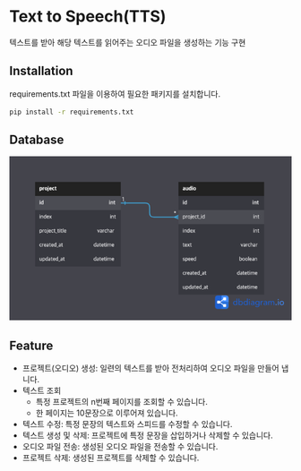 # Text to Speech(TTS)

텍스트를 받아 해당 텍스트를 읽어주는 오디오 파일을 생성하는 기능 구현

## Installation

requirements.txt 파일을 이용하여 필요한 패키지를 설치합니다.

```bash
pip install -r requirements.txt
```

## Database

![diagram](./TTS.png)

## Feature

* 프로젝트(오디오) 생성: 일련의 텍스트를 받아 전처리하여 오디오 파일을 만들어 냅니다.
* 텍스트 조회
    + 특정 프로젝트의 n번째 페이지를 조회할 수 있습니다.
    + 한 페이지는 10문장으로 이루어져 있습니다.
* 텍스트 수정: 특정 문장의 텍스트와 스피드를 수정할 수 있습니다.
* 텍스트 생성 및 삭제: 프로젝트에 특정 문장을 삽입하거나 삭제할 수 있습니다.
* 오디오 파일 전송: 생성된 오디오 파일을 전송할 수 있습니다.
* 프로젝트 삭제: 생성된 프로젝트를 삭제할 수 있습니다.
